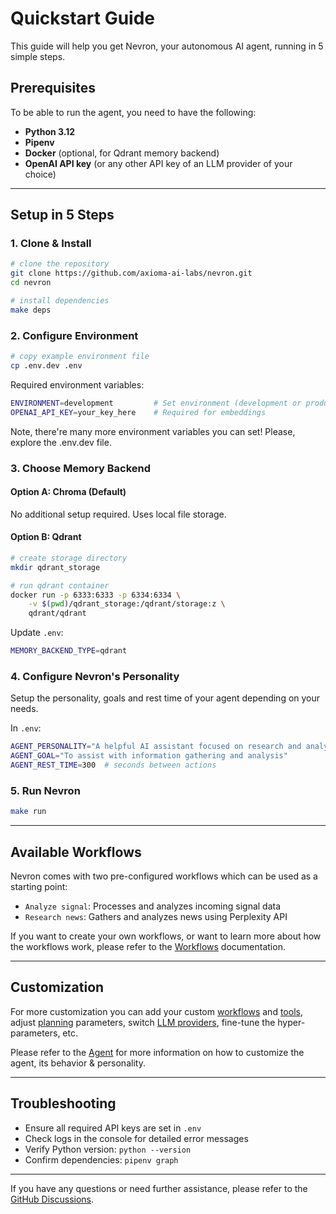 # Quickstart Guide

This guide will help you get Nevron, your autonomous AI agent, running in 5 simple steps.


## Prerequisites

To be able to run the agent, you need to have the following:

- **Python 3.12**
- **Pipenv**
- **Docker** (optional, for Qdrant memory backend)
- **OpenAI API key** (or any other API key of an LLM provider of your choice)

-----

## Setup in 5 Steps

### 1. Clone & Install

```bash
# clone the repository
git clone https://github.com/axioma-ai-labs/nevron.git
cd nevron

# install dependencies
make deps
```

### 2. Configure Environment

```bash
# copy example environment file
cp .env.dev .env
```

Required environment variables:
```bash
ENVIRONMENT=development         # Set environment (development or production)
OPENAI_API_KEY=your_key_here    # Required for embeddings
```

Note, there're many more environment variables you can set! Please, explore the .env.dev file.

### 3. Choose Memory Backend

#### Option A: Chroma (Default)
No additional setup required. Uses local file storage.

#### Option B: Qdrant
```bash
# create storage directory
mkdir qdrant_storage

# run qdrant container
docker run -p 6333:6333 -p 6334:6334 \
    -v $(pwd)/qdrant_storage:/qdrant/storage:z \
    qdrant/qdrant
```

Update `.env`:
```bash
MEMORY_BACKEND_TYPE=qdrant
```

### 4. Configure Nevron's Personality

Setup the personality, goals and rest time of your agent depending on your needs.

In `.env`:
```bash
AGENT_PERSONALITY="A helpful AI assistant focused on research and analysis"
AGENT_GOAL="To assist with information gathering and analysis"
AGENT_REST_TIME=300  # seconds between actions
```

### 5. Run Nevron

```bash
make run
```

-----

## Available Workflows

Nevron comes with two pre-configured workflows which can be used as a starting point:

- `Analyze signal`: Processes and analyzes incoming signal data
- `Research news`: Gathers and analyzes news using Perplexity API

If you want to create your own workflows, or want to learn more about how the workflows work, please refer to the [Workflows](agent/workflows.md) documentation.

-----

## Customization

For more customization you can add your custom [workflows](agent/workflows.md) and [tools](agent/tools.md), adjust [planning](agent/planning.md) parameters, switch [LLM providers](agent/llm.md), fine-tune the hyper-parameters, etc.

Please refer to the [Agent](agent/overview.md) for more information on how to customize the agent, its behavior & personality.

-----

## Troubleshooting

- Ensure all required API keys are set in `.env`
- Check logs in the console for detailed error messages
- Verify Python version: `python --version`
- Confirm dependencies: `pipenv graph`

-----

If you have any questions or need further assistance, please refer to the [GitHub Discussions](https://github.com/axioma-ai-labs/nevron/discussions).
